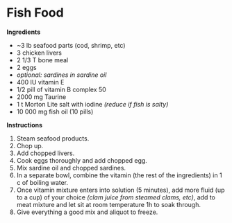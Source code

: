 # Fish Food

**Ingredients**
* ~3 lb seafood parts (cod, shrimp, etc)
* 3 chicken livers
* 2 1/3 T bone meal
* 2 eggs
* _optional: sardines in sardine oil_
* 400 IU vitamin E
* 1/2 pill of vitamin B complex 50
* 2000 mg Taurine
* 1 t Morton Lite salt with iodine _(reduce if fish is salty)_
* 10 000 mg fish oil (10 pills) 

**Instructions**
1. Steam seafood products. 
2. Chop up. 
3. Add chopped livers. 
4. Cook eggs thoroughly and add chopped egg. 
5. Mix sardine oil and chopped sardines. 
6. In a separate bowl, combine the vitamin (the rest of the ingredients) in 1 c of boiling water. 
7. Once vitamin mixture enters into solution (5 minutes), add more fluid (up to a cup) of your choice _(clam juice from steamed clams, etc)_, add to meat mixture and let sit at room temperature 1h to soak through. 
8. Give everything a good mix and aliquot to freeze.
